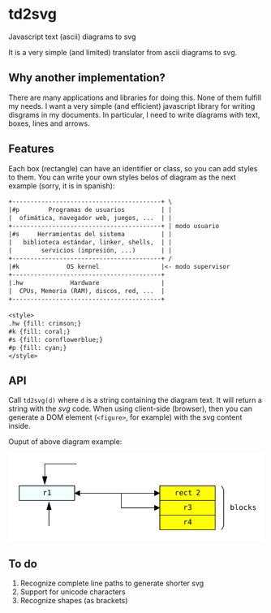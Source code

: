 # td2svg
Javascript text (ascii) diagrams to svg

It is a very simple (and limited) translator from ascii diagrams to svg.

## Why another implementation?

There are many applications and libraries for doing this. None of them fulfill my needs. 
I want a very simple (and efficient) javascript library for writing disgrams in my documents.
In particular, I need to write diagrams with text, boxes, lines and arrows.

## Features

Each box (rectangle) can have an identifier or class, so you can add styles to them.
You can write your own styles belos of diagram as the next example (sorry, it is in spanish):

```
+-----------------------------------------+ \
|#p        Programas de usuarios          | |
|  ofimática, navegador web, juegos, ...  | |
+-----------------------------------------+ | modo usuario
|#s     Herramientas del sistema          | |
|   biblioteca estándar, linker, shells,  | |
|        servicios (impresión, ...)       | |
+-----------------------------------------+ /
|#k             OS kernel                 |<- modo supervisor
+-----------------------------------------+ 
|.hw             Hardware                 |
|  CPUs, Memoria (RAM), discos, red, ...  |
+-----------------------------------------+

<style>
.hw {fill: crimson;}
#k {fill: coral;}
#s {fill: cornflowerblue;}
#p {fill: cyan;}
</style>
```

## API

Call `td2svg(d)` where `d` is a string containing the diagram text. It will return a string with the *svg* code.
When using client-side (browser), then you can generate a DOM element (`<figure>`, for example) with the svg content inside.

Ouput of above diagram example:

![svg output](example.svg)

## To do

1. Recognize complete line paths to generate shorter svg
2. Support for unicode characters
3. Recognize shapes (as brackets)
